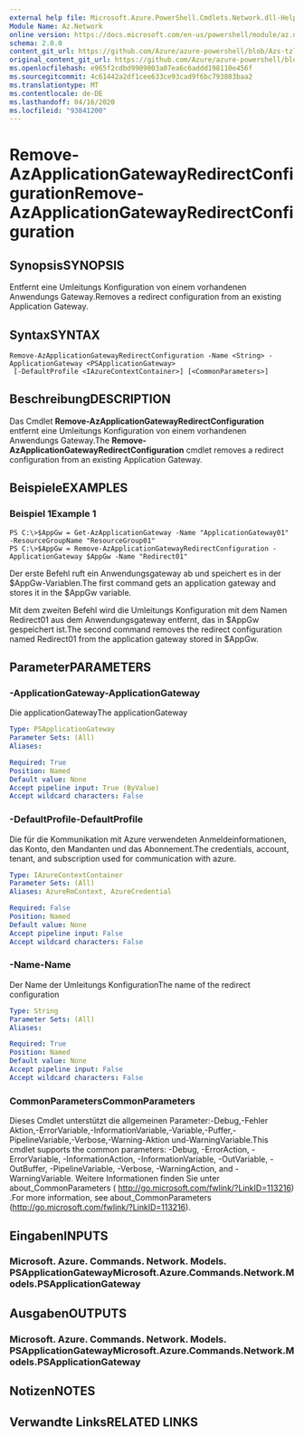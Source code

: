 ```yaml
---
external help file: Microsoft.Azure.PowerShell.Cmdlets.Network.dll-Help.xml
Module Name: Az.Network
online version: https://docs.microsoft.com/en-us/powershell/module/az.network/remove-azapplicationgatewayredirectconfiguration
schema: 2.0.0
content_git_url: https://github.com/Azure/azure-powershell/blob/Azs-tzl/src/Network/Network/help/Remove-AzApplicationGatewayRedirectConfiguration.md
original_content_git_url: https://github.com/Azure/azure-powershell/blob/Azs-tzl/src/Network/Network/help/Remove-AzApplicationGatewayRedirectConfiguration.md
ms.openlocfilehash: e965f2cdbd9909003a07ea6c6addd198110e456f
ms.sourcegitcommit: 4c61442a2df1cee633ce93cad9f6bc793803baa2
ms.translationtype: MT
ms.contentlocale: de-DE
ms.lasthandoff: 04/16/2020
ms.locfileid: "93841200"
---
```

# <span data-ttu-id="020e7-101">Remove-AzApplicationGatewayRedirectConfiguration</span><span class="sxs-lookup"><span data-stu-id="020e7-101">Remove-AzApplicationGatewayRedirectConfiguration</span></span>

## <span data-ttu-id="020e7-102">Synopsis</span><span class="sxs-lookup"><span data-stu-id="020e7-102">SYNOPSIS</span></span>
<span data-ttu-id="020e7-103">Entfernt eine Umleitungs Konfiguration von einem vorhandenen Anwendungs Gateway.</span><span class="sxs-lookup"><span data-stu-id="020e7-103">Removes a redirect configuration from an existing Application Gateway.</span></span>

## <span data-ttu-id="020e7-104">Syntax</span><span class="sxs-lookup"><span data-stu-id="020e7-104">SYNTAX</span></span>

```
Remove-AzApplicationGatewayRedirectConfiguration -Name <String> -ApplicationGateway <PSApplicationGateway>
 [-DefaultProfile <IAzureContextContainer>] [<CommonParameters>]
```

## <span data-ttu-id="020e7-105">Beschreibung</span><span class="sxs-lookup"><span data-stu-id="020e7-105">DESCRIPTION</span></span>
<span data-ttu-id="020e7-106">Das Cmdlet **Remove-AzApplicationGatewayRedirectConfiguration** entfernt eine Umleitungs Konfiguration von einem vorhandenen Anwendungs Gateway.</span><span class="sxs-lookup"><span data-stu-id="020e7-106">The **Remove-AzApplicationGatewayRedirectConfiguration** cmdlet removes a redirect configuration from an existing Application Gateway.</span></span>

## <span data-ttu-id="020e7-107">Beispiele</span><span class="sxs-lookup"><span data-stu-id="020e7-107">EXAMPLES</span></span>

### <span data-ttu-id="020e7-108">Beispiel 1</span><span class="sxs-lookup"><span data-stu-id="020e7-108">Example 1</span></span>
```
PS C:\>$AppGw = Get-AzApplicationGateway -Name "ApplicationGateway01" -ResourceGroupName "ResourceGroup01"
PS C:\>$AppGw = Remove-AzApplicationGatewayRedirectConfiguration -ApplicationGateway $AppGw -Name "Redirect01"
```

<span data-ttu-id="020e7-109">Der erste Befehl ruft ein Anwendungsgateway ab und speichert es in der $AppGw-Variablen.</span><span class="sxs-lookup"><span data-stu-id="020e7-109">The first command gets an application gateway and stores it in the $AppGw variable.</span></span>

<span data-ttu-id="020e7-110">Mit dem zweiten Befehl wird die Umleitungs Konfiguration mit dem Namen Redirect01 aus dem Anwendungsgateway entfernt, das in $AppGw gespeichert ist.</span><span class="sxs-lookup"><span data-stu-id="020e7-110">The second command removes the redirect configuration named Redirect01 from the application gateway stored in $AppGw.</span></span>

## <span data-ttu-id="020e7-111">Parameter</span><span class="sxs-lookup"><span data-stu-id="020e7-111">PARAMETERS</span></span>

### <span data-ttu-id="020e7-112">-ApplicationGateway</span><span class="sxs-lookup"><span data-stu-id="020e7-112">-ApplicationGateway</span></span>
<span data-ttu-id="020e7-113">Die applicationGateway</span><span class="sxs-lookup"><span data-stu-id="020e7-113">The applicationGateway</span></span>

```yaml
Type: PSApplicationGateway
Parameter Sets: (All)
Aliases: 

Required: True
Position: Named
Default value: None
Accept pipeline input: True (ByValue)
Accept wildcard characters: False
```

### <span data-ttu-id="020e7-114">-DefaultProfile</span><span class="sxs-lookup"><span data-stu-id="020e7-114">-DefaultProfile</span></span>
<span data-ttu-id="020e7-115">Die für die Kommunikation mit Azure verwendeten Anmeldeinformationen, das Konto, den Mandanten und das Abonnement.</span><span class="sxs-lookup"><span data-stu-id="020e7-115">The credentials, account, tenant, and subscription used for communication with azure.</span></span>

```yaml
Type: IAzureContextContainer
Parameter Sets: (All)
Aliases: AzureRmContext, AzureCredential

Required: False
Position: Named
Default value: None
Accept pipeline input: False
Accept wildcard characters: False
```

### <span data-ttu-id="020e7-116">-Name</span><span class="sxs-lookup"><span data-stu-id="020e7-116">-Name</span></span>
<span data-ttu-id="020e7-117">Der Name der Umleitungs Konfiguration</span><span class="sxs-lookup"><span data-stu-id="020e7-117">The name of the redirect configuration</span></span>

```yaml
Type: String
Parameter Sets: (All)
Aliases: 

Required: True
Position: Named
Default value: None
Accept pipeline input: False
Accept wildcard characters: False
```

### <span data-ttu-id="020e7-118">CommonParameters</span><span class="sxs-lookup"><span data-stu-id="020e7-118">CommonParameters</span></span>
<span data-ttu-id="020e7-119">Dieses Cmdlet unterstützt die allgemeinen Parameter:-Debug,-Fehler Aktion,-ErrorVariable,-InformationVariable,-Variable,-Puffer,-PipelineVariable,-Verbose,-Warning-Aktion und-WarningVariable.</span><span class="sxs-lookup"><span data-stu-id="020e7-119">This cmdlet supports the common parameters: -Debug, -ErrorAction, -ErrorVariable, -InformationAction, -InformationVariable, -OutVariable, -OutBuffer, -PipelineVariable, -Verbose, -WarningAction, and -WarningVariable.</span></span> <span data-ttu-id="020e7-120">Weitere Informationen finden Sie unter about_CommonParameters ( http://go.microsoft.com/fwlink/?LinkID=113216) .</span><span class="sxs-lookup"><span data-stu-id="020e7-120">For more information, see about_CommonParameters (http://go.microsoft.com/fwlink/?LinkID=113216).</span></span>

## <span data-ttu-id="020e7-121">Eingaben</span><span class="sxs-lookup"><span data-stu-id="020e7-121">INPUTS</span></span>

### <span data-ttu-id="020e7-122">Microsoft. Azure. Commands. Network. Models. PSApplicationGateway</span><span class="sxs-lookup"><span data-stu-id="020e7-122">Microsoft.Azure.Commands.Network.Models.PSApplicationGateway</span></span>

## <span data-ttu-id="020e7-123">Ausgaben</span><span class="sxs-lookup"><span data-stu-id="020e7-123">OUTPUTS</span></span>

### <span data-ttu-id="020e7-124">Microsoft. Azure. Commands. Network. Models. PSApplicationGateway</span><span class="sxs-lookup"><span data-stu-id="020e7-124">Microsoft.Azure.Commands.Network.Models.PSApplicationGateway</span></span>

## <span data-ttu-id="020e7-125">Notizen</span><span class="sxs-lookup"><span data-stu-id="020e7-125">NOTES</span></span>

## <span data-ttu-id="020e7-126">Verwandte Links</span><span class="sxs-lookup"><span data-stu-id="020e7-126">RELATED LINKS</span></span>

